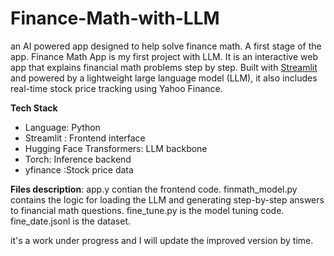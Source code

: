 # Finance-Math-with-LLM
an AI powered app designed to help solve finance math. A first stage of the app.
Finance Math App is my first project with LLM. It is an interactive web app that explains financial math problems step by step. Built with [Streamlit](https://streamlit.io/) and powered by a lightweight large language model (LLM), it also includes real-time stock price tracking using Yahoo Finance.

**Tech Stack**

- Language: Python
- Streamlit : Frontend interface  
- Hugging Face Transformers: LLM backbone  
- Torch: Inference backend  
- yfinance :Stock price data

**Files description**:
app.y contian the frontend code.
finmath_model.py contains the logic for loading the LLM and generating step-by-step answers to financial math questions.
fine_tune.py is the model tuning code.
fine_date.jsonl is the dataset.


it's a work under progress and I will update the improved version by time.
